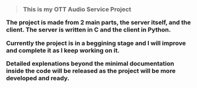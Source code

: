 <h3 title="Larks' OTT Service">

>This is my OTT Audio Service Project



The project is made from 2 main parts, the server itself, and the client.
The server is written in C and the client in Python.



Currently the project is in a beggining stage and I will improve and complete it as I keep working on it.



Detailed explenations beyond the minimal documentation inside the code will be released as the project will be more developed and ready.
